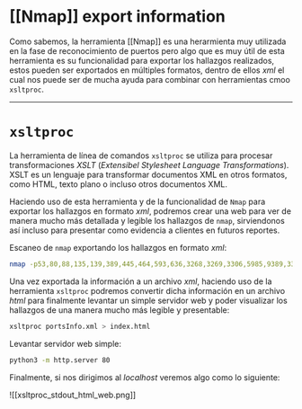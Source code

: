 # [[Nmap]] export information

Como sabemos, la herramienta [[Nmap]] es una herarmienta muy utilizada en la fase de reconocimiento de puertos pero algo que es muy útil de esta herramienta es su funcionalidad para exportar los hallazgos realizados, estos pueden ser exportados en múltiples formatos, dentro de ellos *xml* el cual nos puede ser de mucha ayuda para combinar con herramientas cmoo `xsltproc`.

---
# `xsltproc`

La herramienta de línea de comandos `xsltproc` se utiliza para procesar transformaciones *XSLT* (*Extensibel Stylesheet Language Transformations*). XSLT es un lenguaje para transformar documentos XML en otros formatos, como HTML, texto plano o incluso otros documentos XML.

Haciendo uso de esta herramienta y de la funcionalidad de `Nmap` para exportar los hallazgos en formato *xml*, podremos crear una web para ver de manera mucho más detallada y legible los hallazgos de `nmap`, sirviendonos así incluso para presentar como evidencia a clientes en futuros reportes.

Escaneo de `nmap` exportando los hallazgos en formato *xml*:

```bash
nmap -p53,80,88,135,139,389,445,464,593,636,3268,3269,3306,5985,9389,33060,47001 -sCV {target_IP} -oX portsInfo.xml
```

Una vez exportada la información a un archivo *xml*, haciendo uso de la herramienta `xsltproc` podremos convertir dicha información en un archivo *html* para finalmente levantar un simple servidor web y poder visualizar los hallazgos de una manera mucho más legible y presentable:

```bash
xsltproc portsInfo.xml > index.html
```

Levantar servidor web simple:

```bash
python3 -m http.server 80
```

Finalmente, si nos dirigimos al *localhost* veremos algo como lo siguiente:

![[xsltproc_stdout_html_web.png]]
